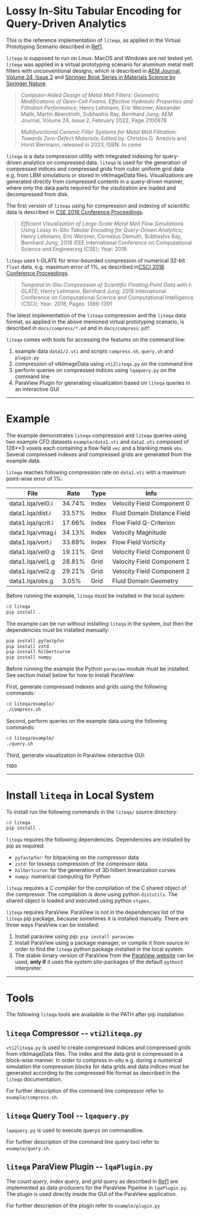 # Lossy In-Situ Tabular Encoding for Query-Driven Analytics

This is the reference implementation of `liteqa`, as applied in the Virtual Prototyping Scenario described in [Ref1]().

`liteqa` is supposed to run on Linux. MacOS and Windows are not tested yet.
`liteqa` was applied in a virtual prototyping scenario for aluminum metal melt filters with unconventional designs, which is described in [AEM Journal, Volume 24, Issue 2](https://onlinelibrary.wiley.com/doi/10.1002/adem.202100878) and [Springer Book Series in Materials Science by Springer Nature]().

> *Computer-Aided Design of Metal Melt Filters: Geometric Modifications of Open-Cell Foams, Effective Hydraulic Properties and Filtration Performance*; Henry Lehmann, Eric Werzner, Alexander Malik, Martin Abendroth, Subhashis Ray, Bernhard Jung; AEM Journal, Volume 24, Issue 2, February 2022, Page 2100878

> *Multifunctional Ceramic Filter Systems for Metal Melt Filtration: Towards Zero-Defect Materials*; Edited by:
Christos G. Aneziris and Horst Biermann, released in 2023, ISBN: *to come*

`liteqa` is a data compression utility with integrated indexing for query-driven analytics on compressed data.
`liteqa` is used for the generation of compressed indices and compressed grids from cubic uniform grid data e.g. from LBM simulations or stored in vtkImageData files.
Visualizations are generated directly from compressed contents in a query-driven manner, where only the data parts required for the visulization are loaded and decompressed from disk.

The first version of `liteqa` using for compression and indexing of scientific data is described in [CSE 2018 Conference Proceedings](https://ieeexplore.ieee.org/document/8588228).

> *Efficient Visualization of Large-Scale Metal Melt Flow Simulations Using Lossy In-Situ Tabular Encoding for Query-Driven Analytics*; Henry Lehmann, Eric Werzner, Cornelius Demuth, Subhashis Ray, Bernhard Jung; 2018 IEEE International Conference on Computational Science and Engineering (CSE); Year: 2018

`liteqa` uses t-GLATE for error-bounded compression of numerical 32-bit `float` data, e.g. maximum error of 1%, as described in[CSCI 2018 Conference Proceedings](https://www.computer.org/csdl/proceedings-article/csci/2018/136000b386/1gjRqFMGJIk).

> *Temporal In-Situ Compression of Scientific Floating Point Data with t-GLATE*; Henry Lehmann, Bernhard Jung; 2018 International Conference on Computational Science and Computational Intelligence (CSCI); Year: 2018, Pages: 1386-1391

The latest implementation of the `liteqa` compression and the `liteqa` data format, as applied in the above menioned virtual prototyping scenario, is described in `docs/compress/*.md` and in `docs/compress.pdf`.

`liteqa` comes with tools for accessing the features on the command line:

1. example data `data1/2.vti` and scripts `compress.sh`, `query.sh` and `plugin.py`
2. compression of vtkImageData using `vti2liteqa.py` on the command line
3. perform queries on compressed indices using `lqaquery.py` on the command line
4. ParaView Plugin for generating visualization based on `liteqa` queries in an interactive GUI

---

# Example

The example demonstrates `liteqa` compression and `liteqa` queries using two example CFD datasets `example/data1.vti` and `data2.vti` composed of 128**3 voxels each containing a flow field `vec` and a blanking mask `obs`.
Several compressed indexes and compressed grids are generated from the example data.

`liteqa` reaches following compression rate on `data1.vti` with a maximum point-wise error of 1%:

File             |Rate  |Type |Info
-----------------|------|-----|----------------------------
data1.lqa/vel0.i |34.74%|Index|Velocity Field Component 0
data1.lqa/dist.i |33.57%|Index|Fluid Domain Distance Field
data1.lqa/qcrit.i|17.66%|Index|Flow Field Q-Criterion
data1.lqa/vmag.i |34.13%|Index|Velocity Magnitude
data1.lqa/vort.i |33.69%|Index|Flow Field Vorticity
data1.lqa/vel0.g |19.11%|Grid |Velocity Field Component 0
data1.lqa/vel1.g |28.81%|Grid |Velocity Field Component 1
data1.lqa/vel2.g |29.21%|Grid |Velocity Field Component 2
data1.lqa/obs.g  |3.05% |Grid |Fluid Domain Geometry

Before running the example, `liteqa` must be installed in the local system:
```bash
cd liteqa
pip install .
```

The example can be run without installing `liteqa` in the system, but then the dependencies must be installed manually:
```bash
pip install pyfastpfor
pip install zstd
pip install hilbertcurve
pip install numpy
```

Before running the example the Python `paraview` module must be installed.
See section Install below for how to install ParaView.

First, generate compressed indexes and grids using the following commands:
```bash
cd liteqa/example/
./compress.sh
```

Second, perform queries on the example data using the following commands:
```bash
cd liteqa/example/
./query.sh
```

Third, generate visualization in ParaView interactive GUI:
```
TODO
```

---

# Install `liteqa` in Local System

To install run the following commands in the `liteqa/` source directory:
```bash
cd liteqa
pip install .
```

`liteqa` requires the following dependencies.
Dependencies are installed by pip as required:

* `pyfastpfor`: for bitpacking on the compressor data
* `zstd`: for lossess compression of the compressor data
* `hilbertcurve`: for the generation of 3D hilbert linearization curves
* `numpy`: numerical computing for Python

`liteqa` requires a C compiler for the compilation of the C shared object of the compressor.
The compilation is done using python `distutils`.
The shared object is loaded and executed using python `ctypes`.

`liteqa` requires ParaView.
ParaView is not in the dependencies list of the `liteqa` pip package, because sometimes it is installed manually.
There are three ways ParaView can be installed:
1. Install paraview using pip: `pip install paraview`
2. Install ParaView using a package manager, or compile it from source in order to find the `liteqa` python package installed in the local system.
3. The stable binary version of ParaView from the [ParaView website](https://www.paraview.org/) can be used, **only if** it uses the system site-packages of the default `python3` interpreter.

---

# Tools

The following `liteqa` tools are availaible in the PATH after pip installation.

## `liteqa` Compressor -- `vti2liteqa.py`

`vti2liteqa.py` is used to create compressed indices and compressed grids from vtkImageData files.
The index and the data grid is compressed in a block-wise manner.
In order to compress in-situ e.g. during a numerical simulation the compression blocks for data grids and data indices must be generated according to the compressed file format as described in the `liteqa` documentation.

For further description of the command line compressor refer to `example/compress.sh`.

## `liteqa` Query Tool -- `lqaquery.py`

`lqaquery.py` is used to execute querys on commandline.

For further description of the command line query tool refer to `example/query.sh`.

## `liteqa` ParaView Plugin -- `lqaPlugin.py`

The *count query*, *index query*, and *grid query* as described in [Ref1]() are implemented as data producers for the ParaView Pipeline in `lqaPlugin.py`.
The plugin is used directly inside the GUI of the ParaView application.

For further description of the plugin refer to `example/plugin.py`

